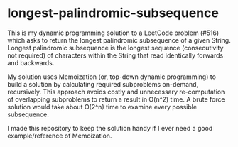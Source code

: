 # longest-palindromic-subsequence

This is my dynamic programming solution to a LeetCode problem (#516) which asks to return the longest palindromic subsequence of a given String.
Longest palindromic subsequence is the longest sequence (consecutivity not required) of characters within the String that read identically forwards and backwards.

My solution uses Memoization (or, top-down dynamic programming) to build a solution by calculating required subproblems on-demand, recursively. This approach avoids costly and unnecessary re-computation of overlapping subproblems to return a result in O(n^2) time. A brute force solution would take about O(2^n) time to examine every possible subsequence.

I made this repository to keep the solution handy if I ever need a good example/reference of Memoization.
